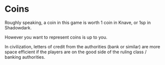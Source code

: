 # Coins

Roughly speaking, a coin in this game is worth 1 coin in Knave, or 1sp in Shadowdark.

However you want to represent coins is up to you.

In civilization, letters of credit from the authorities (bank or similar) are more space efficient if the players are on the good side of the ruling class / banking authorities.